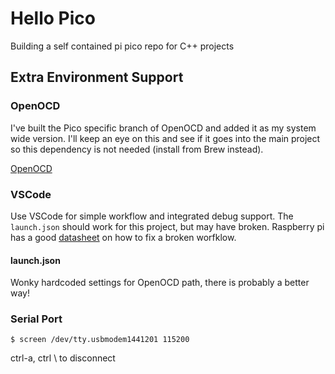 # Hello Pico

Building a self contained pi pico repo for C++ projects

## Extra Environment Support

### OpenOCD

I've built the Pico specific branch of OpenOCD and added it as my system wide version. I'll keep an eye on this and see
if it goes into the main project so this dependency is not needed (install from Brew instead).

[OpenOCD](https://github.com/raspberrypi/openocd)

### VSCode

Use VSCode for simple workflow and integrated debug support. The `launch.json` should work for this project, but may have broken. Raspberry pi has a good [datasheet](https://datasheets.raspberrypi.org/pico/getting-started-with-pico.pdf) on how to fix a broken worfklow.

#### launch.json

Wonky hardcoded settings for OpenOCD path, there is probably a better way!

### Serial Port

    $ screen /dev/tty.usbmodem1441201 115200

ctrl-a, ctrl \ to disconnect